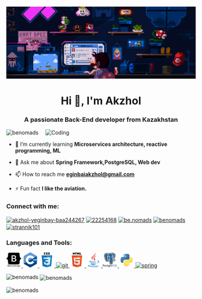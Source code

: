 ![MasterHead](https://raw.githubusercontent.com/mosh3eb/Portfolio_Page/main/images/bg.gif)
<h1 align="center">Hi 👋, I'm Akzhol</h1>
<h3 align="center">A passionate Back-End developer from Kazakhstan</h3>
<img align="right" alt="Coding" width="400" src="https://i.pinimg.com/originals/ef/16/e4/ef16e4e68b0d3cb81e6bb8a8c3258d7e.gif">

<p align="left"> <img src="https://komarev.com/ghpvc/?username=benomads&label=Profile%20views&color=0e75b6&style=flat" alt="benomads" /> </p>

- 🌱 I’m currently learning **Microservices architecture, reactive programming, ML**

- 💬 Ask me about **Spring Framework,PostgreSQL, Web dev**

- 📫 How to reach me **eginbaiakzhol@gmail.com**

- ⚡ Fun fact **I like the aviation.**

<h3 align="left">Connect with me:</h3>
<p align="left">
<a href="https://linkedin.com/in/akzhol-yeginbay-baa244267" target="blank"><img align="center" src="https://raw.githubusercontent.com/rahuldkjain/github-profile-readme-generator/master/src/images/icons/Social/linked-in-alt.svg" alt="akzhol-yeginbay-baa244267" height="30" width="40" /></a>
<a href="https://stackoverflow.com/users/22254168" target="blank"><img align="center" src="https://raw.githubusercontent.com/rahuldkjain/github-profile-readme-generator/master/src/images/icons/Social/stack-overflow.svg" alt="22254168" height="30" width="40" /></a>
<a href="https://instagram.com/be.nomads" target="blank"><img align="center" src="https://raw.githubusercontent.com/rahuldkjain/github-profile-readme-generator/master/src/images/icons/Social/instagram.svg" alt="be.nomads" height="30" width="40" /></a>
<a href="https://www.leetcode.com/benomads" target="blank"><img align="center" src="https://raw.githubusercontent.com/rahuldkjain/github-profile-readme-generator/master/src/images/icons/Social/leet-code.svg" alt="benomads" height="30" width="40" /></a>
<a href="https://discord.gg/strannik101" target="blank"><img align="center" src="https://raw.githubusercontent.com/rahuldkjain/github-profile-readme-generator/master/src/images/icons/Social/discord.svg" alt="strannik101" height="30" width="40" /></a>
</p>

<h3 align="left">Languages and Tools:</h3>
<p align="left"> <a href="https://getbootstrap.com" target="_blank" rel="noreferrer"> <img src="https://raw.githubusercontent.com/devicons/devicon/master/icons/bootstrap/bootstrap-plain-wordmark.svg" alt="bootstrap" width="40" height="40"/> </a> <a href="https://www.w3schools.com/cpp/" target="_blank" rel="noreferrer"> <img src="https://raw.githubusercontent.com/devicons/devicon/master/icons/cplusplus/cplusplus-original.svg" alt="cplusplus" width="40" height="40"/> </a> <a href="https://www.w3schools.com/css/" target="_blank" rel="noreferrer"> <img src="https://raw.githubusercontent.com/devicons/devicon/master/icons/css3/css3-original-wordmark.svg" alt="css3" width="40" height="40"/> </a> <a href="https://git-scm.com/" target="_blank" rel="noreferrer"> <img src="https://www.vectorlogo.zone/logos/git-scm/git-scm-icon.svg" alt="git" width="40" height="40"/> </a> <a href="https://www.w3.org/html/" target="_blank" rel="noreferrer"> <img src="https://raw.githubusercontent.com/devicons/devicon/master/icons/html5/html5-original-wordmark.svg" alt="html5" width="40" height="40"/> </a> <a href="https://www.java.com" target="_blank" rel="noreferrer"> <img src="https://raw.githubusercontent.com/devicons/devicon/master/icons/java/java-original.svg" alt="java" width="40" height="40"/> </a> <a href="https://www.postgresql.org" target="_blank" rel="noreferrer"> <img src="https://raw.githubusercontent.com/devicons/devicon/master/icons/postgresql/postgresql-original-wordmark.svg" alt="postgresql" width="40" height="40"/> </a> <a href="https://www.python.org" target="_blank" rel="noreferrer"> <img src="https://raw.githubusercontent.com/devicons/devicon/master/icons/python/python-original.svg" alt="python" width="40" height="40"/> </a> <a href="https://spring.io/" target="_blank" rel="noreferrer"> <img src="https://www.vectorlogo.zone/logos/springio/springio-icon.svg" alt="spring" width="40" height="40"/> </a> </p>

<p><img align="left" src="https://github-readme-stats.vercel.app/api/top-langs?username=benomads&show_icons=true&locale=en&layout=compact" alt="benomads" /></p>

<p>&nbsp;<img align="center" src="https://github-readme-stats.vercel.app/api?username=benomads&show_icons=true&locale=en" alt="benomads" /></p>

<p><img align="center" src="https://github-readme-streak-stats.herokuapp.com/?user=benomads&" alt="benomads" /></p>

